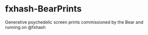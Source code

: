 # fxhash-BearPrints
Generative psychedelic screen prints commissioned by the Bear and running on @fxhash
